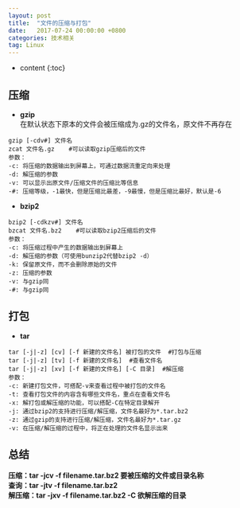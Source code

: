 ```yaml
---
layout: post
title:  "文件的压缩与打包"
date:   2017-07-24 00:00:00 +0800
categories: 技术相关
tag: Linux
---
```


* content
{:toc}




## 压缩
- **gzip**  
在默认状态下原本的文件会被压缩成为.gz的文件名，原文件不再存在

```text
gzip [-cdv#] 文件名
zcat 文件名.gz    #可以读取gzip压缩后的文件
参数：
-c: 将压缩的数据输出到屏幕上，可通过数据流重定向来处理
-d: 解压缩的参数
-v: 可以显示出原文件/压缩文件的压缩比等信息
-#: 压缩等级，-1最快，但是压缩比最差，-9最慢，但是压缩比最好，默认是-6
```

- **bzip2** 

```text
bzip2 [-cdkzv#] 文件名
bzcat 文件名.bz2    #可以读取bzip2压缩后的文件
参数：
-c: 将压缩过程中产生的数据输出到屏幕上
-d: 解压缩的参数（可使用bunzip2代替bzip2 -d）
-k: 保留原文件，而不会删除原始的文件
-z: 压缩的参数
-v: 与gzip同
-#: 与gzip同
```

## 打包
- **tar**

```text
tar [-j|-z] [cv] [-f 新建的文件名] 被打包的文件  #打包与压缩
tar [-j|-z] [tv] [-f 新建的文件名]  #查看文件名
tar [-j|-z] [xv] [-f 新建的文件名] [-C 目录]  #解压缩
参数：
-c: 新建打包文件，可搭配-v来查看过程中被打包的文件名
-t: 查看打包文件的内容含有哪些文件名，重点在查看文件名
-x: 解打包或解压缩的功能，可以搭配-C在特定目录解开
-j: 通过bzip2的支持进行压缩/解压缩，文件名最好为*.tar.bz2
-z: 通过gzip的支持进行压缩/解压缩，文件名最好为*.tar.gz
-v: 在压缩/解压缩的过程中，将正在处理的文件名显示出来
```

## 总结  
**压缩：tar -jcv -f filename.tar.bz2 要被压缩的文件或目录名称**  
**查询：tar -jtv -f filename.tar.bz2**  
**解压缩：tar -jxv -f filename.tar.bz2 -C 欲解压缩的目录**